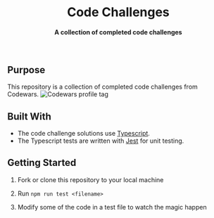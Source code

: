 <h1 align="center"> Code Challenges </h1>
<h4 align="center">A collection of completed code challenges</h4>
<br>

## Purpose

This repository is a collection of completed code challenges from Codewars. <img src="https://www.codewars.com/users/maltewirz/badges/micro" alt="Codewars profile tag" />

## Built With

- The code challenge solutions use [Typescript](https://www.typescriptlang.org/).
- The Typescript tests are written with [Jest](https://jestjs.io/en/) for unit testing.

## Getting Started

1. Fork or clone this repository to your local machine

2. Run `npm run test <filename>`

4. Modify some of the code in a test file to watch the magic happen
